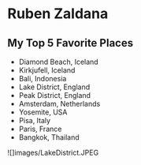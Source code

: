 # Ruben Zaldana
## My Top 5 Favorite Places

- Diamond Beach, Iceland
- Kirkjufell, Iceland
- Bali, Indonesia
- Lake District, England
- Peak District, England
- Amsterdam, Netherlands  
- Yosemite, USA
- Pisa, Italy
- Paris, France
- Bangkok, Thailand

![]images/LakeDistrict.JPEG
